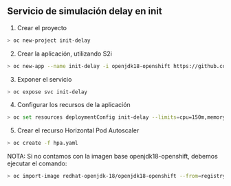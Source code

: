 ## Servicio de simulación delay en init

1. Crear el proyecto

```sh
> oc new-project init-delay
```

2. Crear la aplicación, utilizando S2i

```sh
> oc new-app --name init-delay -i openjdk18-openshift https://github.com/rofrba/examples-openshift --context-dir delay-init
```

3. Exponer el servicio
```sh
> oc expose svc init-delay
```

4. Configurar los recursos de la aplicación
```sh
> oc set resources deploymentConfig init-delay --limits=cpu=150m,memory=512Mi --requests=cpu=50m,memory=256Mi
```

5. Crear el recurso Horizontal Pod Autoscaler
```sh
> oc create -f hpa.yaml
```

NOTA: Si no contamos con la imagen base openjdk18-openshift, debemos ejecutar el comando: 
```sh
> oc import-image redhat-openjdk-18/openjdk18-openshift --from=registry.access.redhat.com/redhat-openjdk-18/openjdk18-openshift --confirm
```
